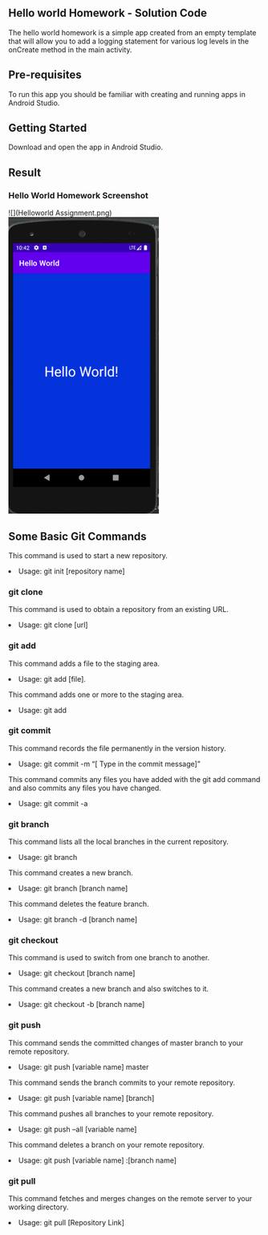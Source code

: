## Hello world Homework - Solution Code

The hello world homework is a simple app created from an empty template that will allow you to add a logging statement for various log levels in the onCreate method in the main activity.

## Pre-requisites

To run this app you should be familiar with creating and running apps in Android Studio.


## Getting Started

Download and open the app in Android Studio.


## Result

### Hello World Homework Screenshot
![](Helloworld Assignment.png)
<img src="Helloworld Assignment.png">


## Some Basic Git Commands

This command is used to start a new repository.

<li>Usage: git init [repository name]
 
### git clone

This command is used to obtain a repository from an existing URL.
<li>Usage: git clone [url]

### git add

This command adds a file to the staging area.

<li>Usage: git add [file].

This command adds one or more to the staging area.
<li>Usage: git add 


### git commit

This command records the file permanently in the version history.

<li>Usage: git commit -m “[ Type in the commit message]”

This command commits any files you have added with the git add command and also commits any files you have changed.

<li>Usage: git commit -a  

 
### git branch

This command lists all the local branches in the current repository.

<li>Usage: git branch 

This command creates a new branch.

<li>Usage: git branch [branch name] 

This command deletes the feature branch.

<li>Usage: git branch -d [branch name]


### git checkout

This command is used to switch from one branch to another.

<li>Usage: git checkout [branch name] 

This command creates a new branch and also switches to it.

<li>Usage: git checkout -b [branch name]
 

### git push

This command sends the committed changes of master branch to your remote repository.

<li>Usage: git push [variable name] master
 
This command sends the branch commits to your remote repository.

<li>Usage: git push [variable name] [branch] 

This command pushes all branches to your remote repository.

<li>Usage: git push –all [variable name]

This command deletes a branch on your remote repository.

<li>Usage: git push [variable name] :[branch name] 
  

### git pull

This command fetches and merges changes on the remote server to your working directory.

<li>Usage: git pull [Repository Link]
